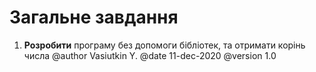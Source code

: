 # Загальне завдання

1. **Розробити** програму без допомоги бібліотек, та отримати корінь числа
@author Vasiutkin Y.
@date 11-dec-2020
@version 1.0

